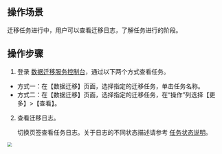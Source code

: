 
## 操作场景
迁移任务进行中，用户可以查看迁移日志，了解任务进行的阶段。

## 操作步骤
1. 登录 [数据迁移服务控制台](https://console.cloud.tencent.com/dts/migration)，通过以下两个方式查看任务。

 - 方式一：在【数据迁移】页面，选择指定的迁移任务，单击任务名称。
 - 方式二：在【数据迁移】页面，选择指定的迁移任务，在“操作”列选择【更多】>【查看】。
2. 查看迁移日志。

   切换页签查看任务日志。关于日志的不同状态描述请参考 [任务状态说明]()。

<img src="https://main.qcloudimg.com/raw/611c2542228303b8665bf203950f94c3.png" style="zoom:67%;" />